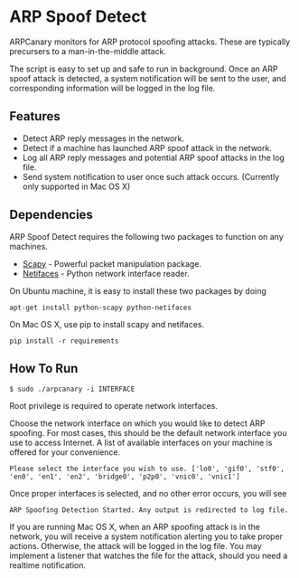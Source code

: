 ARP Spoof Detect
=========

ARPCanary monitors for ARP protocol spoofing attacks.  These are typically precursers to a man-in-the-middle attack.




The script is easy to set up and safe to run in background. Once an ARP spoof attack is detected, a system notification will be sent to the user, and corresponding information will be logged in the log file.


Features
----
  - Detect ARP reply messages in the network.
  - Detect if a machine has launched ARP spoof attack in the network.
  - Log all ARP reply messages and potential ARP spoof attacks in the log file.
  - Send system notification to user once such attack occurs. (Currently only supported in Mac OS X)

Dependencies
-----------
ARP Spoof Detect requires the following two packages to function on any machines.

* [Scapy] - Powerful packet manipulation package.
* [Netifaces] - Python network interface reader.

On Ubuntu machine, it is easy to install these two packages by doing
```
apt-get install python-scapy python-netifaces
```
On Mac OS X, use pip to install scapy and netifaces.
```
pip install -r requirements
```

How To Run
----
```
$ sudo ./arpcanary -i INTERFACE
```
Root privilege is required to operate network interfaces.


Choose the network interface on which you would like to detect ARP spoofing. For most cases, this should be the default network interface you use to access Internet. A list of available interfaces on your machine is offered for your convenience.

```
Please select the interface you wish to use. ['lo0', 'gif0', 'stf0', 'en0', 'en1', 'en2', 'bridge0', 'p2p0', 'vnic0', 'vnic1']
```

Once proper interfaces is selected, and no other error occurs, you will see
```
ARP Spoofing Detection Started. Any output is redirected to log file.
```

If you are running Mac OS X, when an ARP spoofing attack is in the network, you will receive a system notification alerting you to take proper actions. Otherwise, the attack will be logged in the log file. You may implement a listener that watches the file for the attack, should you need a realtime notification. 

[Scapy]:http://www.secdev.org/projects/scapy/
[Netifaces]:https://pypi.python.org/pypi/netifaces